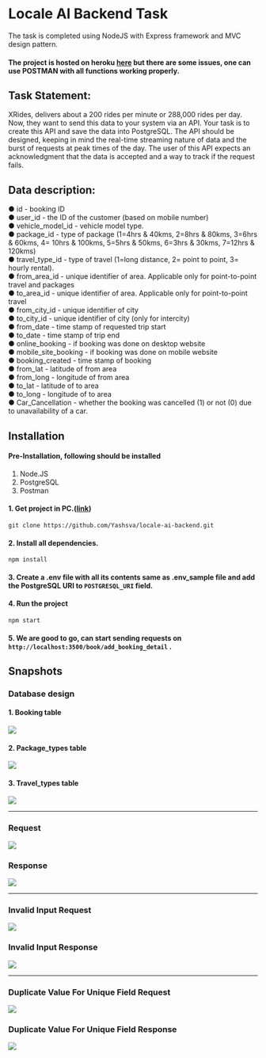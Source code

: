 # Locale AI Backend Task
The task is completed using NodeJS with Express framework and MVC design pattern.
#### The project is hosted on heroku <a href="https://localeai-backend-task.herokuapp.com" target="_blank">here</a> but there are some issues, one can use POSTMAN with all functions working properly. 
## Task Statement:
 XRides, delivers about a 200 rides per minute or 288,000 rides per day. Now, they want to send this data to your system via an API. Your task is to create this API and save the data into PostgreSQL. The API should be designed, keeping in mind the real-time streaming nature of data and the burst of requests at peak times of the day. The user of this API expects an acknowledgment that the data is accepted and a way to track if the request fails.
## Data description:
● id - booking ID<br/>
● user_id - the ID of the customer (based on mobile number)<br/>
● vehicle_model_id - vehicle model type.<br/>
● package_id - type of package (1=4hrs & 40kms, 2=8hrs & 80kms, 3=6hrs & 60kms, 4= 10hrs
& 100kms, 5=5hrs & 50kms, 6=3hrs & 30kms, 7=12hrs & 120kms)<br/>
● travel_type_id - type of travel (1=long distance, 2= point to point, 3= hourly rental).<br/>
● from_area_id - unique identifier of area. Applicable only for point-to-point travel and
packages<br/>
● to_area_id - unique identifier of area. Applicable only for point-to-point travel<br/>
● from_city_id - unique identifier of city<br/>
● to_city_id - unique identifier of city (only for intercity)<br/>
● from_date - time stamp of requested trip start<br/>
● to_date - time stamp of trip end<br/>
● online_booking - if booking was done on desktop website<br/>
● mobile_site_booking - if booking was done on mobile website<br/>
● booking_created - time stamp of booking<br/>
● from_lat - latitude of from area<br/>
● from_long - longitude of from area<br/>
● to_lat - latitude of to area<br/>
● to_long - longitude of to area<br/>
● Car_Cancellation - whether the booking was cancelled (1) or not (0) due to unavailability of a
car.<br/>
## Installation
#### Pre-Installation, following should be installed
1. Node.JS
2. PostgreSQL
3. Postman
#### 1. Get project in PC.(<a href="https://docs.github.com/en/free-pro-team@latest/github/creating-cloning-and-archiving-repositories/cloning-a-repository" target="_blank">link</a>)
```
git clone https://github.com/Yashsva/locale-ai-backend.git
```
#### 2. Install all dependencies.
```
npm install
```
#### 3. Create a .env file with all its contents same as .env_sample file and add the PostgreSQL URI to ```POSTGRESQL_URI``` field.
#### 4. Run the project
```
npm start
```
#### 5. We are good to go, can start sending requests on ```http://localhost:3500/book/add_booking_detail``` .


## Snapshots
### Database design

#### 1. Booking table
<img src="https://user-images.githubusercontent.com/47325436/104216450-158ba900-5460-11eb-945e-05fc4440f436.png"></img>

#### 2. Package_types table
<img src="https://user-images.githubusercontent.com/47325436/104216604-479d0b00-5460-11eb-93b4-cadc62f2616d.png"></img>

#### 3. Travel_types table
<img src="https://user-images.githubusercontent.com/47325436/104216665-5b487180-5460-11eb-84a3-ab5eca4de527.png"></img>

---
### Request
<img src="https://user-images.githubusercontent.com/47325436/104218520-df035d80-5462-11eb-8b6b-99d584e8b8b0.png"></img>
### Response
<img src="https://user-images.githubusercontent.com/47325436/104218724-27bb1680-5463-11eb-818e-b87be76c868d.png"></img>

---
### Invalid Input Request
<img src="https://user-images.githubusercontent.com/47325436/104219046-9ac48d00-5463-11eb-8557-e9a1ac7d65dd.png"></img>
### Invalid Input Response
<img src="https://user-images.githubusercontent.com/47325436/104219205-d65f5700-5463-11eb-9b21-cd3a8a29632f.png"></img>

---
### Duplicate Value For Unique Field Request
<img src="https://user-images.githubusercontent.com/47325436/104219736-82a13d80-5464-11eb-9689-66ef16e8271c.png"></img>
### Duplicate Value For Unique Field Response
<img src="https://user-images.githubusercontent.com/47325436/104219783-92b91d00-5464-11eb-8e37-d0b21a8a8e44.png"></img>
